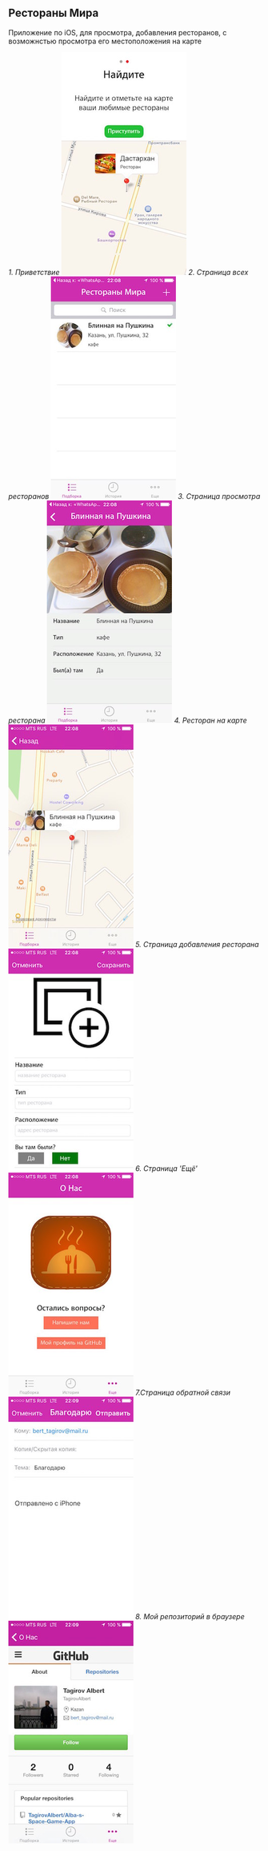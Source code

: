 ## Рестораны Мира
Приложение по iOS, для просмотра, добавления ресторанов, с возможнстью просмотра его местоположения на карте

*1. Приветствие*
![](/images/1.jpg)
*2. Страница всех ресторанов*
![](/images/2.jpg)
*3. Страница просмотра ресторана*
![](/images/3.jpg)
*4. Ресторан на карте*
![](/images/4.jpg)
*5. Страница добавления ресторана*
![](/images/5.jpg)
*6. Страница 'Ещё'*
![](/images/6.jpg)
*7.Страница обратной связи*
![](/images/7.jpg)
*8. Мой репозиторий в браузере*
![](/images/8.jpg)